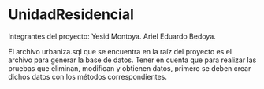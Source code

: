 # UnidadResidencial

Integrantes del proyecto:
Yesid Montoya.
Ariel Eduardo Bedoya.

El archivo urbaniza.sql que se encuentra en la raíz del proyecto es el archivo para generar la base de datos.
Tener en cuenta que para realizar las pruebas que eliminan, modifican y obtienen datos, primero se deben crear dichos datos con los métodos correspondientes.
